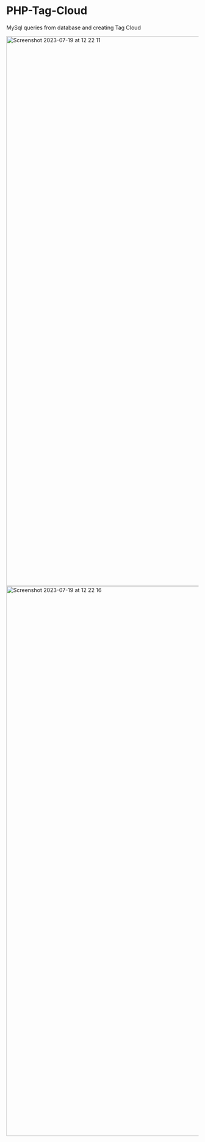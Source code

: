 # PHP-Tag-Cloud

MySql queries from database and creating Tag Cloud


<img width="1440" alt="Screenshot 2023-07-19 at 12 22 11" src="https://github.com/TaaviToomsalu/PHP-Tag-Cloud/assets/51129235/810cb284-cbea-440b-8d6d-c7cd725870f1">

<img width="1440" alt="Screenshot 2023-07-19 at 12 22 16" src="https://github.com/TaaviToomsalu/PHP-Tag-Cloud/assets/51129235/1b49ecf2-03f5-4777-99bd-8115b2af1de7">

